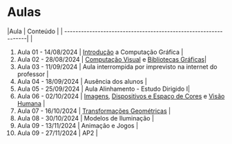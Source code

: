 # Aulas

|Aula                 | Conteúdo |
| ----------------------------------------------------------------| |

1. Aula 01 - 14/08/2024 | [Introdução](../_Disciplina/docs/Intro.pdf) a Computação Gráfica |
2. Aula 02 - 28/08/2024 | [Computação Visual](../docs/Intro_Computação_Visual.pdf) e [Bibliotecas Gráficas](../_Disciplina/docs/Bibliotecas_Graficas.pdf)|
3. Aula 03 - 11/09/2024 | Aula interrompida por imprevisto na internet do professor |
4. Aula 04 - 18/09/2024 | Ausência dos alunos |
5. Aula 05 - 25/09/2024 | Aula Alinhamento  - Estudo Dirigido I|
6. Aula 06 - 02/10/2024 | [Imagens](../_Disciplina/docs/Imagens.pdf), [Dispositivos e Espaço de Cores](../_Disciplina/docs/ImagensCG.pdf) e [Visão Humana](../_Disciplina/docs/ImagensM.pdf) |
7. Aula 07 - 16/10/2024 | [Transformações Geométricas](../_Disciplina/docs/AulaTG2d3d.pdf) |
8. Aula 08 - 30/10/2024 | Modelos de Iluminação |
9. Aula 09 - 13/11/2024 | Animação e Jogos |
10. Aula 09 - 27/11/2024 | AP2 |
